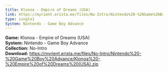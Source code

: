 ```yaml
---
title: Klonoa - Empire of Dreams (USA)
link: https://myrient.erista.me/files/No-Intro/Nintendo%20-%20Game%20Boy%20Advance/Klonoa%20-%20Empire%20of%20Dreams%20(USA).zip
type: single1
System: Nintendo - Game Boy Advance
---
```

<b>Game:</b> Klonoa - Empire of Dreams (USA)<br>
<b>System:</b> Nintendo - Game Boy Advance<br>
<b>Collection:</b> No-Intro<br>
<b>Download:</b> https://myrient.erista.me/files/No-Intro/Nintendo%20-%20Game%20Boy%20Advance/Klonoa%20-%20Empire%20of%20Dreams%20(USA).zip